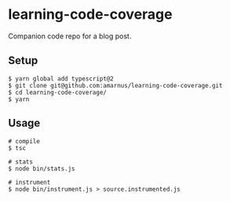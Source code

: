 # learning-code-coverage

Companion code repo for a blog post.

## Setup

```shell
$ yarn global add typescript@2
$ git clone git@github.com:amarnus/learning-code-coverage.git
$ cd learning-code-coverage/
$ yarn
```

## Usage

```shell
# compile
$ tsc

# stats
$ node bin/stats.js

# instrument
$ node bin/instrument.js > source.instrumented.js
```
